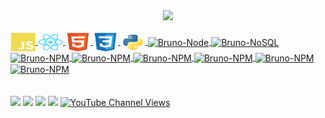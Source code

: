 <div align="center">
    <a href="https://github.com/DevBrunoo">
    <img height="180em" src="https://github-readme-stats.vercel.app/api?username=devbrunoo&show_icons=true&theme=dark"/>
 
   
  </div>
  <div style="display: inline_block"><br>
    <img align="center" alt="Bruno-Js" height="30" width="40" src="https://raw.githubusercontent.com/devicons/devicon/master/icons/javascript/javascript-plain.svg">
<!--     <img align="center" alt="Bruno-Ts" height="30" width="40" src="https://raw.githubusercontent.com/devicons/devicon/master/icons/typescript/typescript-plain.svg">
 -->    
    <img align="center" alt="Bruno-React" height="30" width="40" src="https://raw.githubusercontent.com/devicons/devicon/master/icons/react/react-original.svg">
    <img align="center" alt="Bruno-HTML" height="30" width="40" src="https://raw.githubusercontent.com/devicons/devicon/master/icons/html5/html5-original.svg">
    <img align="center" alt="Bruno-CSS" height="30" width="40" src="https://raw.githubusercontent.com/devicons/devicon/master/icons/css3/css3-original.svg">
    <img align="center" alt="Bruno-Python" height="30" width="40" src="https://raw.githubusercontent.com/devicons/devicon/master/icons/python/python-original.svg">
    <img align="center" alt="Bruno-Node" height="30" width="40"  src="https://cdn.jsdelivr.net/gh/devicons/devicon/icons/nodejs/nodejs-original.svg" />
    <img align="center" alt="Bruno-NoSQL" height="30" width="40" src="https://cdn.jsdelivr.net/gh/devicons/devicon/icons/mongodb/mongodb-plain-wordmark.svg" />
    <img align="center" alt="Bruno-NPM" height="30" width="40"  src="https://cdn.jsdelivr.net/gh/devicons/devicon/icons/npm/npm-original-wordmark.svg"> 
    <img align="center" alt="Bruno-NPM" height="30" width="40" src="https://cdn.jsdelivr.net/gh/devicons/devicon/icons/java/java-original-wordmark.svg" />
    <img align="center" alt="Bruno-NPM" height="30" width="40" src="https://cdn.jsdelivr.net/gh/devicons/devicon/icons/mysql/mysql-original-wordmark.svg" />   
    <img align="center" alt="Bruno-NPM" height="30" width="40" src="https://cdn.jsdelivr.net/gh/devicons/devicon/icons/php/php-plain.svg" />
    <img align="center" alt="Bruno-NPM" height="30" width="40" src="https://cdn.jsdelivr.net/gh/devicons/devicon/icons/swift/swift-original.svg" />
    <img align="center" alt="Bruno-NPM" height="30" width="40" src="https://cdn.jsdelivr.net/gh/devicons/devicon/icons/docker/docker-original.svg" />
     


  </div>
<div>
  <br>
</br>
</div>   
  <div> 
<!--     <a href="https://www.instagram.com/brunoby15/" target="_blank"><img src="https://img.shields.io/badge/-Instagram-%23E4405F?style=for-the-badge&logo=instagram&logoColor=white" target="_blank"></a>
 -->    <a href="https://www.instagram.com/devbrunoo/" target="_blank"><img src="https://img.shields.io/badge/Instagram-E4405F?style=for-the-badge&logo=instagram&logoColor=white" target="_blank"></a> 
    <a href="https://www.quora.com/profile/Bruno-Costa-65-1" target="_blank"><img src="https://img.shields.io/badge/Quora-%23B92B27.svg?&style=for-the-badge&logo=Quora&logoColor=white" target="_blank"></a>
    <a href = "mailto:contactbruno5@gmail.com"><img src="https://img.shields.io/badge/-Gmail-%23333?style=for-the-badge&logo=gmail&logoColor=white" target="_blank"></a>
    <a href="https://www.linkedin.com/in/devbrunoo/" target="_blank"><img src="https://img.shields.io/badge/-LinkedIn-%230077B5?style=for-the-badge&logo=linkedin&logoColor=white" target="_blank"></a> 
  <a href="https://www.youtube.com/channel/UC0hxx7u1vJVMWrXenvOEONg"><img alt="YouTube Channel Views" src="https://img.shields.io/youtube/channel/views/UC0hxx7u1vJVMWrXenvOEONg?style=social"></a>
    
  </div>

